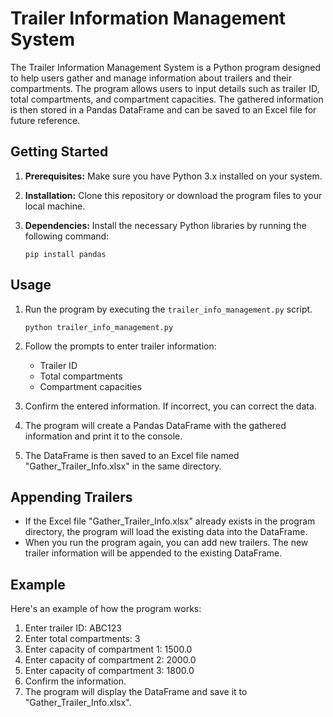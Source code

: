 # Trailer Information Management System

The Trailer Information Management System is a Python program designed to help users gather and manage information about trailers and their compartments. The program allows users to input details such as trailer ID, total compartments, and compartment capacities. The gathered information is then stored in a Pandas DataFrame and can be saved to an Excel file for future reference.

## Getting Started

1. **Prerequisites:** Make sure you have Python 3.x installed on your system.

2. **Installation:** Clone this repository or download the program files to your local machine.

3. **Dependencies:** Install the necessary Python libraries by running the following command:

   ```shell
   pip install pandas
   ```

## Usage

1. Run the program by executing the `trailer_info_management.py` script.

   ```shell
   python trailer_info_management.py
   ```

2. Follow the prompts to enter trailer information:
   - Trailer ID
   - Total compartments
   - Compartment capacities

3. Confirm the entered information. If incorrect, you can correct the data.

4. The program will create a Pandas DataFrame with the gathered information and print it to the console.

5. The DataFrame is then saved to an Excel file named "Gather_Trailer_Info.xlsx" in the same directory.

## Appending Trailers

- If the Excel file "Gather_Trailer_Info.xlsx" already exists in the program directory, the program will load the existing data into the DataFrame.
- When you run the program again, you can add new trailers. The new trailer information will be appended to the existing DataFrame.

## Example

Here's an example of how the program works:

1. Enter trailer ID: ABC123
2. Enter total compartments: 3
3. Enter capacity of compartment 1: 1500.0
4. Enter capacity of compartment 2: 2000.0
5. Enter capacity of compartment 3: 1800.0
6. Confirm the information.
7. The program will display the DataFrame and save it to "Gather_Trailer_Info.xlsx".
